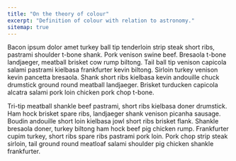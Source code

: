 ```yaml
---
title: "On the theory of colour"
excerpt: "Definition of colour with relation to astronomy."
sitemap: true
---
```


Bacon ipsum dolor amet turkey ball tip tenderloin strip steak short ribs,
pastrami shoulder t-bone shank. Pork venison swine beef. Bresaola t-bone
landjaeger, meatball brisket cow rump biltong. Tail ball tip venison capicola
salami pastrami kielbasa frankfurter kevin biltong. Sirloin turkey venison
kevin pancetta bresaola. Shank short ribs kielbasa kevin andouille chuck
drumstick ground round meatball landjaeger. Brisket turducken capicola alcatra
salami pork loin chicken pork chop t-bone.

Tri-tip meatball shankle beef pastrami, short ribs kielbasa doner drumstick. Ham
hock brisket spare ribs, landjaeger shank venison picanha sausage. Boudin
andouille short loin kielbasa jowl short ribs brisket flank. Shankle bresaola
doner, turkey biltong ham hock beef pig chicken rump. Frankfurter cupim turkey,
short ribs spare ribs pastrami pork loin. Pork chop strip steak sirloin, tail
ground round meatloaf salami shoulder pig chicken shankle frankfurter.

